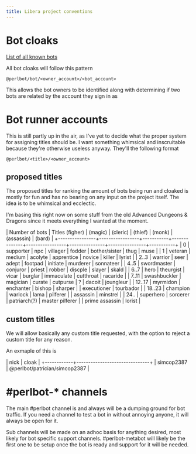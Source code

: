 ```yaml
---
title: Libera project conventions
---
```


# Bot cloaks

[List of all known bots](/page/libera_bots.html)

All bot cloaks will follow this pattern

    @perlbot/bot/<owner_account>/<bot_account>

This allows the bot owners to be identified along with determining if two bots are related by the account they sign in as

# Bot runner accounts

This is still partly up in the air, as I've yet to decide what the proper system for assigning titles should be.  I want something whimsical and inscruitable because they're otherwise useless anyway.  They'll the following format

    @perlbot/<title>/<owner_account>

## proposed titles

The proposed titles for ranking the amount of bots being run and cloaked is mostly for fun and has no bearing on any input on the project itself.  The idea is to be whimsical and ecclectic.

I'm basing this right now on some stuff from the old Advanced Dungeons & Dragons since it meets everything I wanted at the moment.

| Number of bots | Titles (figher) | (magic)   | (cleric)     | (thief)         | (monk)        | (assassin)     | (bard)    |
+----------------+-----------------+-----------+--------------+-----------------+---------------+----------------+-----------+
| 0              | supporter       | npc       | villager     | fodder          | bother/sister | thug           | muse      |
| 1              | veteran         | medium    | acolyte      | apprentice      | novice        | killer         | lyrist    |
| 2..3           | warrior         | seer      | adept        | footpad         | initiate      | murderer       | sonnateer |
| 4..5           | swordmaster     | conjuror  | priest       | robber          | discple       | slayer         | skald     |
| 6..7           | hero            | theurgist | vicar        | burglar         | immaculate    | cutthroat      | racaride  |
| 7..11          | swashbuckler    | magician  | curate       | cutpurse        | ?             | dacoit         | joungleur |
| 12..17         | myrmidon        | enchanter | bishop       | sharper         |               | executioner    | tourbador |
| 18..23         | champion        | warlock   | lama         | pilferer        |               | assassin       | minstrel  |
| 24..           | superhero       | sorcerer  | patriarch(?) | master pilferer |               | prime assassin | lorist    |



## custom titles

We will allow basically any custom title requested, with the option to reject a custom title for any reason.  

An exmaple of this is

| nick       | cloak                         |
+------------+-------------------------------+
| simcop2387 | @perlbot/patrician/simcop2387 |


# #perlbot-\* channels

The main #perlbot channel is and always will be a dumping ground for bot traffic.  If you need a channel to test a bot in without annoying anyone, it will always be open for it.

Sub channels will be made on an adhoc basis for anything desired, most likely for bot specific support channels.  #perlbot-metabot will likely be the first one to be setup once the bot is ready and support for it will be needed.

